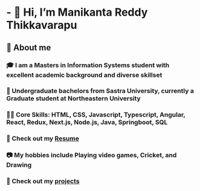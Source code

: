 # - 👋 Hi, I’m Manikanta Reddy Thikkavarapu

## 📖   About me
### 🎓   I am a Masters in Information Systems student with excellent academic background and diverse skillset
### 🏢   Undergraduate bachelors from Sastra University, currently a Graduate student at Northeastern University
### 👨‍💻   Core Skills: HTML, CSS, Javascript, Typescript, Angular, React, Redux, Next.js, Node.js, Java, Springboot, SQL
### 📄   Check out my [Resume](https://l.linklyhq.com/l/1Yf8d)
### 📷   My hobbies include Playing video games, Cricket, and Drawing
### 📄   Check out my [projects](https://github.com/Thikkavarapu-Manikanta-Reddy?tab=repositories)